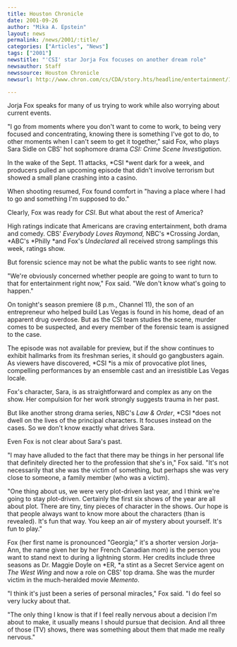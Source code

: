 ```yaml
---
title: Houston Chronicle
date: 2001-09-26
author: "Mika A. Epstein"
layout: news
permalink: /news/2001/:title/
categories: ["Articles", "News"]
tags: ["2001"]
newstitle: "'CSI' star Jorja Fox focuses on another dream role"
newsauthor: Staff
newssource: Houston Chronicle
newsurl: http://www.chron.com/cs/CDA/story.hts/headline/entertainment/1063653

---
```

Jorja Fox speaks for many of us trying to work while also worrying about current events.

"I go from moments where you don't want to come to work, to being very focused and concentrating, knowing there is something I've got to do, to other moments when I can't seem to get it together," said Fox, who plays Sara Sidle on CBS' hot sophomore drama *CSI: Crime Scene Investigation*.

In the wake of the Sept. 11 attacks, *CSI *went dark for a week, and producers pulled an upcoming episode that didn't involve terrorism but showed a small plane crashing into a casino.

When shooting resumed, Fox found comfort in "having a place where I had to go and something I'm supposed to do."

Clearly, Fox was ready for *CSI*. But what about the rest of America?

High ratings indicate that Americans are craving entertainment, both drama and comedy. CBS' *Everybody Loves Raymond,* NBC's *Crossing Jordan, *ABC's *Philly *and Fox's *Undeclared* all received strong samplings this week, ratings show.

But forensic science may not be what the public wants to see right now.

"We're obviously concerned whether people are going to want to turn to that for entertainment right now," Fox said. "We don't know what's going to happen."

On tonight's season premiere (8 p.m., Channel 11), the son of an entrepreneur who helped build Las Vegas is found in his home, dead of an apparent drug overdose. But as the CSI team studies the scene, murder comes to be suspected, and every member of the forensic team is assigned to the case.

The episode was not available for preview, but if the show continues to exhibit hallmarks from its freshman series, it should go gangbusters again. As viewers have discovered, *CSI *is a mix of provocative plot lines, compelling performances by an ensemble cast and an irresistible Las Vegas locale.

Fox's character, Sara, is as straightforward and complex as any on the show. Her compulsion for her work strongly suggests trauma in her past.

But like another strong drama series, NBC's *Law & Order*, *CSI *does not dwell on the lives of the principal characters. It focuses instead on the cases. So we don't know exactly what drives Sara.

Even Fox is not clear about Sara's past.

"I may have alluded to the fact that there may be things in her personal life that definitely directed her to the profession that she's in," Fox said. "It's not necessarily that she was the victim of something, but perhaps she was very close to someone, a family member (who was a victim).

"One thing about us, we were very plot-driven last year, and I think we're going to stay plot-driven. Certainly the first six shows of the year are all about plot. There are tiny, tiny pieces of character in the shows. Our hope is that people always want to know more about the characters (than is revealed). It's fun that way. You keep an air of mystery about yourself. It's fun to play."

Fox (her first name is pronounced "Georgia;" it's a shorter version Jorja-Ann, the name given her by her French Canadian mom) is the person you want to stand next to during a lightning storm. Her credits include three seasons as Dr. Maggie Doyle on *ER, *a stint as a Secret Service agent on *The West Wing* and now a role on CBS' top drama. She was the murder victim in the much-heralded movie *Memento*.

"I think it's just been a series of personal miracles," Fox said. "I do feel so very lucky about that.

"The only thing I know is that if I feel really nervous about a decision I'm about to make, it usually means I should pursue that decision. And all three of those (TV) shows, there was something about them that made me really nervous."
